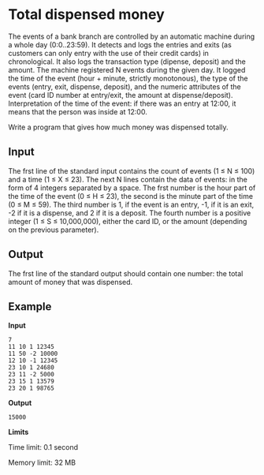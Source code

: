 # Total dispensed money

The events of a bank branch are controlled by an automatic machine during a whole day (0:0..23:59).
It detects and logs the entries and exits (as customers can only entry with the use of their credit cards) in chronological.
It also logs the transaction type (dipense, deposit) and the amount.
The machine registered N events during the given day.
It logged the time of the event (hour + minute, strictly monotonous), the type of the events (entry, exit, dispense, deposit), and the numeric attributes of the event (card ID number at entry/exit, the amount at dispense/deposit). 
Interpretation of the time of the event: if there was an entry at 12:00, it means that the person was inside at 12:00.

Write a program that gives how much money was dispensed totally.

## Input

The frst line of the standard input contains the count of events (1 $\le$ N $\le$ 100) and a time (1 $\le$ X $\le$ 23).
The next N lines contain the data of events: in the form of 4 integers separated by a space.
The frst number is the hour part of the time of the event (0 $\le$ H $\le$ 23), the second is the minute part of the time (0 $\le$ M $\le$ 59).
The third number is 1, if the event is an entry, -1, if it is an exit, -2 if it is a dispense, and 2 if it is a deposit.
The fourth number is a positive integer (1 $\le$ S $\le$ 10,000,000), either the card ID, or the amount (depending on the previous parameter).

## Output

The frst line of the standard output should contain one number: the total amount of money that was dispensed.

## Example

**Input**

```
7
11 10 1 12345
11 50 -2 10000
12 10 -1 12345
23 10 1 24680
23 11 -2 5000
23 15 1 13579
23 20 1 98765
```
**Output**

```
15000
```
**Limits**

Time limit: 0.1 second

Memory limit: 32 MB
